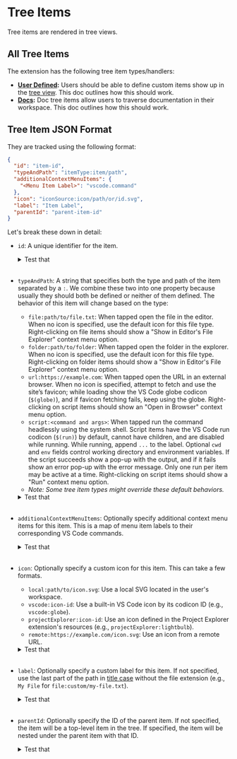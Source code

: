 # Tree Items

Tree items are rendered in tree views.

## All Tree Items

The extension has the following tree item types/handlers:

[//]: # "{ TODO: In future, autogenerate this list }"

- **[User Defined](/design_docs/tree_items/user_defined_tree_items.md):** Users should be able to define custom items show up in the [tree view](/design_docs/project_explorer.md#rendering-tree-items). This doc outlines how this should work.
- **[Docs](/design_docs/tree_items/doc_tree_items/doc_tree_items.md):** Doc tree items allow users to traverse documentation in their workspace. This doc outlines how this should work.

## Tree Item JSON Format

They are tracked using the following format:

```json
{
  "id": "item-id",
  "typeAndPath": "itemType:item/path",
  "additionalContextMenuItems": {
    "<Menu Item Label>": "vscode.command"
  },
  "icon": "iconSource:icon/path/or/id.svg",
  "label": "Item Label",
  "parentId": "parent-item-id"
}
```

Let's break these down in detail:

- `id`: A unique identifier for the item.
  <details>
  <summary>Test that</summary>

  - IDs are unique across all items in tree_items.json; duplicates are rejected or de-duplicated deterministically with a clear warning.
  - IDs remain stable between rebuilds when inputs are unchanged, preserving expansion and selection state.
  - Changing only labels or icons does not change ids; changing path/type may change ids per generator rules.

  [How to Test](/design_docs/vscode_extensions.md#testing)

  </details><br>

- `typeAndPath`: A string that specifies both the type and path of the item separated by a `:`. We combine these two into one property because usually they should both be defined or neither of them defined. The behavior of this item will change based on the type:

  - `file:path/to/file.txt`: When tapped open the file in the editor. When no icon is specified, use the default icon for this file type. Right-clicking on file items should show a "Show in Editor's File Explorer" context menu option.
  - `folder:path/to/folder`: When tapped open the folder in the explorer. When no icon is specified, use the default icon for this file type. Right-clicking on folder items should show a "Show in Editor's File Explorer" context menu option.
  - `url:https://example.com`: When tapped open the URL in an external browser. When no icon is specified, attempt to fetch and use the site’s favicon; while loading show the VS Code globe codicon (`$(globe)`), and if favicon fetching fails, keep using the globe. Right-clicking on script items should show an "Open in Browser" context menu option.
  - `script:<command and args>`: When tapped run the command headlessly using the system shell. Script items have the VS Code run codicon (`$(run)`) by default, cannot have children, and are disabled while running. While running, append `...` to the label. Optional `cwd` and `env` fields control working directory and environment variables. If the script succeeds show a pop-up with the output, and if it fails show an error pop-up with the error message. Only one run per item may be active at a time. Right-clicking on script items should show a "Run" context menu option.
  - _Note: Some tree item types might override these default behaviors._

  <details>
  <summary>Test that</summary>

  - file: opens the file in the editor; default icon matches VS Code file icon when no custom icon is set; missing file shows error and does not create it.
  - folder: reveals the folder in the Explorer without opening an editor; default icon is the folder icon; missing folder shows warning.
  - url: opens in default external browser; shows globe while fetching favicon; if fetch fails or is slow, globe remains and UI stays responsive.
  - script: runs command headlessly; shows $(run) icon; disables item while running and appends "..." to label; shows output on success and error pop-up on failure; prevents concurrent runs per item; respects cwd and env when provided; long-running scripts can be triggered again only after completion.

  [How to Test](/design_docs/vscode_extensions.md#testing)

  </details><br>

- `additionalContextMenuItems`: Optionally specify additional context menu items for this item. This is a map of menu item labels to their corresponding VS Code commands.

  <details>
  <summary>Test that</summary>

  - TODO...

  [How to Test](/design_docs/vscode_extensions.md#testing)

  </details><br>

- `icon`: Optionally specify a custom icon for this item. This can take a few formats.

  - `local:path/to/icon.svg`: Use a local SVG located in the user's workspace.
  - `vscode:icon-id`: Use a built-in VS Code icon by its codicon ID (e.g., `vscode:globe`).
  - `projectExplorer:icon-id`: Use an icon defined in the Project Explorer extension's resources (e.g., `projectExplorer:lightbulb`).
  - `remote:https://example.com/icon.svg`: Use an icon from a remote URL.

  <details>
  <summary>Test that</summary>

  - All icon sources render: local workspace files, built-in codicons, extension resources by id, and remote SVGs.
  - When remote icon fails or returns non-SVG, item falls back to the type’s default icon without breaking rendering.
  - Light/dark theme variants are respected for extension-provided icons and update immediately on theme change.
  - Invalid icon spec (unknown scheme) is ignored with a warning and default icon is used.

  [How to Test](/design_docs/vscode_extensions.md#testing)

  </details><br>

- `label`: Optionally specify a custom label for this item. If not specified, use the last part of the path in [title case](/design_docs/utils/name_casing.md#title-case) without the file extension (e.g., `My File` for `file:custom/my-file.txt`).

  <details>
  <summary>Test that</summary>

  - When label is provided, it is displayed verbatim; when omitted, label is derived from path basename in Title Case without extension.
  - Title casing follows the documented rules (including numerics and separators) from the name casing spec.
  - Empty or whitespace-only labels are treated as missing and derived from the path.

  [How to Test](/design_docs/vscode_extensions.md#testing)

  </details><br>

- `parentId`: Optionally specify the ID of the parent item. If not specified, the item will be a top-level item in the tree. If specified, the item will be nested under the parent item with that ID.
  <details>
  <summary>Test that</summary>

  - Items with parentId appear nested under the correct parent; items without parentId appear at the root.
  - Missing or invalid parentId is handled gracefully (item becomes top-level or is skipped) without breaking the tree; a warning is logged.
  - Cycles in parent relationships are detected and broken deterministically to avoid infinite loops.

  [How to Test](/design_docs/vscode_extensions.md#testing)

  </details><br>
